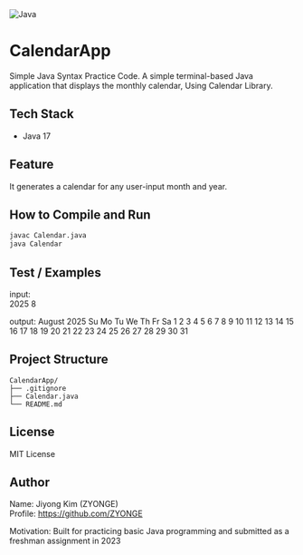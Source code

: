 <div>   
    <img alt="Java" src="https://img.shields.io/badge/Java-ED8B00?logo=java&logoColor=white" />
</div>

# CalendarApp

Simple Java Syntax Practice Code.
A simple terminal-based Java application that displays the monthly calendar, Using Calendar Library.

## Tech Stack
- Java 17

## Feature

It generates a calendar for any user-input month and year.

## How to Compile and Run
```bash
javac Calendar.java
java Calendar
```

## Test / Examples
input:  
2025
8

output: 
August 2025
Su Mo Tu We Th Fr Sa
                1  2
 3  4  5  6  7  8  9
10 11 12 13 14 15 16
17 18 19 20 21 22 23
24 25 26 27 28 29 30
31

## Project Structure

```
CalendarApp/
├── .gitignore
├── Calendar.java
└── README.md
```

## License
MIT License

## Author
Name: Jiyong Kim (ZYONGE)  
Profile: https://github.com/ZYONGE  

Motivation: Built for practicing basic Java programming and submitted as a freshman assignment in 2023